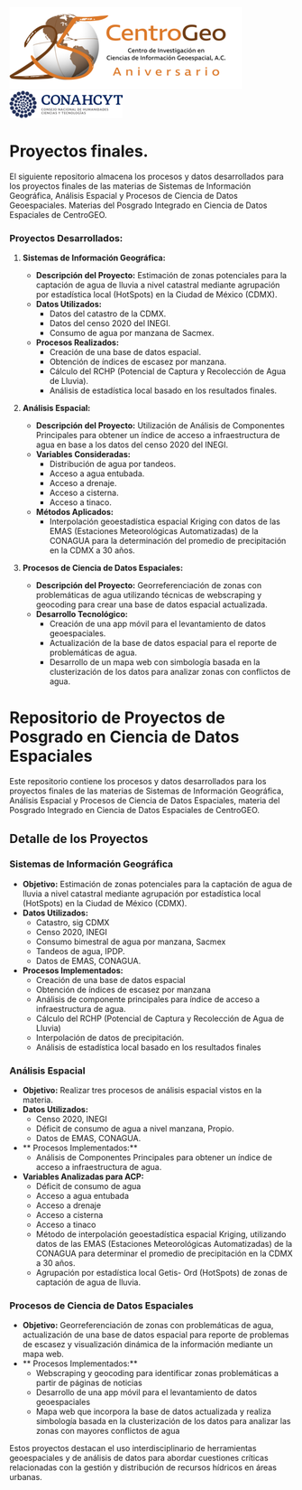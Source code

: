 
![Texto alternativo](./assets/img/CentroGeo_Logo-H_25.png "CentroGeo")
![Texto alternativo](./assets/img/CONAHCYT.png "Conahcyt")

# Proyectos finales.

El siguiente repositorio almacena los procesos y datos desarrollados para los proyectos finales de las materias de Sistemas de Información Geográfica, Análisis Espacial y Procesos de Ciencia de Datos Geoespaciales. Materias del Posgrado Integrado en Ciencia de Datos Espaciales de CentroGEO.

### Proyectos Desarrollados:

1. **Sistemas de Información Geográfica:**
   - **Descripción del Proyecto:** Estimación de zonas potenciales para la captación de agua de lluvia a nivel catastral mediante agrupación por estadística local (HotSpots) en la Ciudad de México (CDMX).
   - **Datos Utilizados:**
     - Datos del catastro de la CDMX.
     - Datos del censo 2020 del INEGI.
     - Consumo de agua por manzana de Sacmex.
   - **Procesos Realizados:**
     - Creación de una base de datos espacial.
     - Obtención de índices de escasez por manzana.
     - Cálculo del RCHP (Potencial de Captura y Recolección de Agua de Lluvia).
     - Análisis de estadística local basado en los resultados finales.

2. **Análisis Espacial:**
   - **Descripción del Proyecto:** Utilización de Análisis de Componentes Principales para obtener un índice de acceso a infraestructura de agua en base a los datos del censo 2020 del INEGI.
   - **Variables Consideradas:**
     - Distribución de agua por tandeos.
     - Acceso a agua entubada.
     - Acceso a drenaje.
     - Acceso a cisterna.
     - Acceso a tinaco.
   - **Métodos Aplicados:**
     - Interpolación geoestadística espacial Kriging con datos de las EMAS (Estaciones Meteorológicas Automatizadas) de la CONAGUA para la determinación del promedio de precipitación en la CDMX a 30 años.

3. **Procesos de Ciencia de Datos Espaciales:**
   - **Descripción del Proyecto:** Georreferenciación de zonas con problemáticas de agua utilizando técnicas de webscraping y geocoding para crear una base de datos espacial actualizada.
   - **Desarrollo Tecnológico:**
     - Creación de una app móvil para el levantamiento de datos geoespaciales.
     - Actualización de la base de datos espacial para el reporte de problemáticas de agua.
     - Desarrollo de un mapa web con simbología basada en la clusterización de los datos para analizar zonas con conflictos de agua.
# Repositorio de Proyectos de Posgrado en Ciencia de Datos Espaciales

Este repositorio contiene los procesos y datos desarrollados para los proyectos finales de las materias de Sistemas de Información Geográfica, Análisis Espacial y Procesos de Ciencia de Datos Espaciales, materia del Posgrado Integrado en Ciencia de Datos Espaciales de CentroGEO.

## Detalle de los Proyectos

### Sistemas de Información Geográfica

- **Objetivo:** Estimación de zonas potenciales para la captación de agua de lluvia a nivel catastral mediante agrupación por estadística local (HotSpots) en la Ciudad de México (CDMX).
- **Datos Utilizados:**
  - Catastro, sig CDMX
  - Censo 2020, INEGI
  - Consumo bimestral de agua por manzana, Sacmex
  - Tandeos de agua, IPDP.
  - Datos de EMAS, CONAGUA.
- **Procesos Implementados:**
  - Creación de una base de datos espacial
  - Obtención de índices de escasez por manzana
  - Análisis de componente principales para índice de acceso a infraestructura de agua.
  - Cálculo del RCHP (Potencial de Captura y Recolección de Agua de Lluvia)
  - Interpolación de datos de precipitación.
  - Análisis de estadística local basado en los resultados finales

### Análisis Espacial

- **Objetivo:** Realizar tres procesos de análisis espacial vistos en la materia.
- **Datos Utilizados:**
  - Censo 2020, INEGI
  - Déficit de consumo de agua a nivel manzana, Propio.
  - Datos de EMAS, CONAGUA.
- ** Procesos Implementados:**
  - Análisis de Componentes Principales para obtener un índice de acceso a infraestructura de agua.
- **Variables Analizadas para ACP:**
  - Déficit de consumo de agua
  - Acceso a agua entubada
  - Acceso a drenaje
  - Acceso a cisterna
  - Acceso a tinaco
  - Método de interpolación geoestadística espacial Kriging, utilizando datos de las EMAS (Estaciones Meteorológicas Automatizadas) de la CONAGUA para determinar el promedio de precipitación en la CDMX a 30 años.
   - Agrupación por estadística local Getis- Ord (HotSpots) de zonas de captación de agua de lluvia.

### Procesos de Ciencia de Datos Espaciales
- **Objetivo:** Georreferenciación de zonas con problemáticas de agua, actualización de una base de datos espacial para reporte de problemas de escasez y visualización dinámica de la información mediante un mapa web.
- ** Procesos Implementados:**
  - Webscraping y geocoding para identificar zonas problemáticas a partir de páginas de noticias
  - Desarrollo de una app móvil para el levantamiento de datos geoespaciales
  - Mapa web que incorpora la base de datos actualizada y realiza simbología basada en la clusterización de los datos para analizar las zonas con mayores conflictos de agua

Estos proyectos destacan el uso interdisciplinario de herramientas geoespaciales y de análisis de datos para abordar cuestiones críticas relacionadas con la gestión y distribución de recursos hídricos en áreas urbanas.
